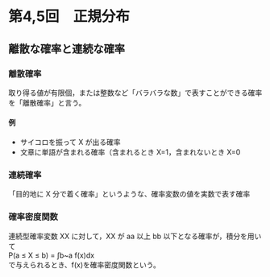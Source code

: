 # 第4,5回　正規分布

## 離散な確率と連続な確率
### 離散確率
取り得る値が有限個，または整数など「バラバラな数」で表すことができる確率を「離散確率」と言う。  
#### 例
- サイコロを振って X が出る確率
- 文章に単語が含まれる確率（含まれるとき X=1，含まれないとき X=0

### 連続確率
「⁠目的地に X 分で着く確率」というような、確率変数の値を実数で表す確率

### 確率密度関数
連続型確率変数 XX に対して，XX が aa 以上 bb 以下となる確率が，積分を用いて  
P(a ≤ X ≤ b) = ∫b~a f(x)dx  
で与えられるとき、f(x)を確率密度関数という。
